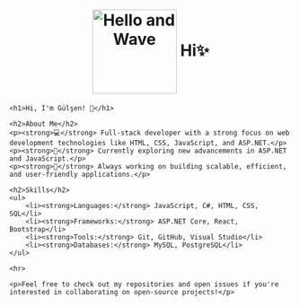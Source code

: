 

<!DOCTYPE html>
<html lang="en">
<head>
    <meta charset="UTF-8">
    <meta name="viewport" content="width=device-width, initial-scale=1.0">
    <title>About Me</title>
</head>
<body>

  <h1 align="center">
  <img src="https://media.giphy.com/media/BMaE0wCQhcJj2/giphy.gif" alt="Hello and Wave" width="150" style="vertical-align: middle;"/>
  <p style="display: inline-block; vertical-align: end;">Hi✨</p>
  
</h1>

    <h1>Hi, I'm Gülşen! 👋</h1>

    <h2>About Me</h2>
    <p><strong>💻</strong> Full-stack developer with a strong focus on web development technologies like HTML, CSS, JavaScript, and ASP.NET.</p>
    <p><strong>🌱</strong> Currently exploring new advancements in ASP.NET and JavaScript.</p>
    <p><strong>📂</strong> Always working on building scalable, efficient, and user-friendly applications.</p>

    <h2>Skills</h2>
    <ul>
        <li><strong>Languages:</strong> JavaScript, C#, HTML, CSS, SQL</li>
        <li><strong>Frameworks:</strong> ASP.NET Core, React, Bootstrap</li>
        <li><strong>Tools:</strong> Git, GitHub, Visual Studio</li>
        <li><strong>Databases:</strong> MySQL, PostgreSQL</li>
    </ul>

    <hr>

    <p>Feel free to check out my repositories and open issues if you're interested in collaborating on open-source projects!</p>
</body>
</html>


